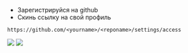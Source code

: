 * Зарегистрируйся на github
* Скинь ссылку на свой профиль
```
https://github.com/<yourname>/<reponame>/settings/access
```

![](https://habrastorage.org/webt/p8/8q/yz/p88qyzirhz1suyjiu3klqp-nerm.png)
![](https://habrastorage.org/webt/az/hg/l4/azhgl4jb9qkm_izmpq_mg-jjmee.png)
  
